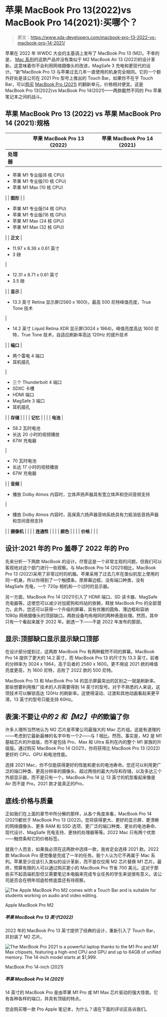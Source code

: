 # 苹果 MacBook Pro 13(2022)vs MacBook Pro 14(2021):买哪个？

> 原文：<https://www.xda-developers.com/macbook-pro-13-2022-vs-macbook-pro-14-2021/>

苹果在 2022 年 WWDC 大会的主基调上发布了 MacBook Pro 13 (M2)。不幸的是， [Mac 系列](https://www.xda-developers.com/best-macs/)的这款产品并没有类似于 M2 MacBook Air 13 (2022)的设计革新。这意味着你不会利用网络摄像头的改进，MagSafe 3 充电和更现代的设计。“新”MacBook Pro 13 与苹果过去几年一直使用的机身完全相同。它的一个额外好处是该公司在 2021 Pro 型号上推出的 Touch Bar。如果你不在乎 Touch Bar，可以[购买](https://www.xda-developers.com/best-places-buy-refurb-macbook-pro/) [MacBook Pro (2021)](https://www.xda-developers.com/macbook-pro-2021/) 的翻新单元，价格相对便宜。这是 MacBook Pro 13(2022)vs MacBook Pro 14(2021)——两款截然不同的 Pro 苹果笔记本之间的战斗。

## 苹果 MacBook Pro 13 (2022) vs 苹果 MacBook Pro 14 (2021):规格

|  | 苹果 MacBook Pro 13 (2022) | 苹果 MacBook Pro 14 (2021) |
| --- | --- | --- |
| **处理器** |  | 

*   苹果 M1 专业版(8 核 CPU)
*   苹果 M1 专业版(10 核 CPU)
*   苹果 M1 Max (10 核 CPU)

 |
| **图形** |  | 

*   苹果 M1 专业版(14 核 GPU)
*   苹果 M1 专业版(16 核 GPU)
*   苹果 M1 Max (24 核 GPU)
*   苹果 M1 Max (32 核 GPU)

 |
| **正文** | 

*   11.97 x 8.36 x 0.61 英寸
*   3 磅

 | 

*   12.31 x 8.71 x 0.61 英寸
*   3.5 磅

 |
| **显示** | 

*   13.3 英寸 Retina 显示屏(2560 x 1600)，最高 500 尼特峰值亮度，True Tone 技术

 | 

*   14.2 英寸 Liquid Retina XDR 显示屏(3024 x 1964)，峰值亮度高达 1600 尼特，True Tone 技术，自适应刷新率高达 120Hz 的提升技术

 |
| **端口** | 

*   两个雷电 4 端口
*   耳机插孔

 | 

*   三个 Thunderbolt 4 端口
*   SDXC 卡槽
*   HDMI 端口
*   MagSafe 3 端口
*   耳机插孔

 |
| **存储** |  |  |
| **记忆** |  |  |
| **电池** | 

*   58.2 瓦时电池
*   长达 20 小时的视频播放
*   67W 充电器

 | 

*   70 瓦时电池
*   长达 17 小时的视频播放
*   67W 充电器

 |
| **音频** | 

*   播放 Dolby Atmos 内容时，立体声扬声器具有宽立体声和空间音频支持

 | 

*   播放 Dolby Atmos 内容时，高保真六扬声器音响系统具有力抵消低音扬声器和空间音频支持

 |
| **摄像机** |  |  |
| **连通性** |  |  |
| **颜色** |  |  |
| **价格** |  |  |

## 设计:2021 年的 Pro 羞辱了 2022 年的 Pro

先来分析一下两款 MacBook 的设计。尽管这是一个非常主观的问题，但我们可以客观地对这个部门进行一些观察。与 MacBook Pro 14 (2021)相比，MacBook Pro 13 (2022)采用了非常过时的机箱。苹果采用了过去几年在类似机型上使用的同一机身。所以你得到了一个触摸条，厚屏幕边框，没有端口种类，没有 MagSafe 充电，一个 720p 相机和一个过时的显示器。

另一方面，MacBook Pro 14 (2021)引入了 HDMI 端口、SD 读卡器、MagSafe 充电器等。这使您可以减少对加密狗和坞站的依赖，释放 MacBook Pro 的全部潜力。此外，您还可以获得一个升级的屏幕，具有优雅的圆角、薄边框和容纳 1080p 网络摄像头的顶部缺口。两款设备均有相同的两种表面处理。然而，其中只有一个看起来属于 2022 年。剧透一下——不是 2022 年发布的那部。

## 显示:顶部缺口显示显示缺口顶部

在设计部分提到过，这两款 MacBook Pro 有两种截然不同的屏幕。MacBook Pro 14 提供了更大的 14.2 英寸，而 MacBook Pro 13 的尺寸为 13.3 英寸。前者的分辨率为 3024 x 1964，高于后者的 2560 x 1600。更不用说 2021 款的峰值亮度更高，为 1600 尼特，击败了 2022 款的 500 尼特。

MacBook Pro 13 和 MacBook Pro 14 的显示屏最突出的区别之一就是刷新率。那些想要利用推广技术的人将需要得到 14 英寸的型号。对于不熟悉的人来说，这项技术可以解锁高达 120Hz 的刷新率。这使得滚动、过渡和其他动画看起来更平滑。13 英寸的型号只能支持 60Hz。

## 表演:不要让*中的 *2* 和【M2】中的*欺骗了你

许多人理所当然地认为 M2 芯片是苹果公司最强大的 Mac 芯片组。这是有道理的——考虑到它最新最棒的名字中有一个*2*——与 *1* 相比。然而，事实是，M2 是 M1 基础芯片的升级版，而不是包括 Pro、Max 和 Ultra 系列在内的整个 M1 家族的升级版。通过购买 MacBook Pro 14 (2021)，你将获得比 MacBook Pro 13 (2022)更好的 CPU、GPU 和电池性能。

选择 2021 Mac，你不仅能获得更好的性能和更长的电池寿命。您还可以利用更广泛的端口种类、更高分辨率的摄像头、超过两倍的最大内存和存储，以及多达三个外部显示器，而不是只有一个。MacBook Pro 14 让 13 英寸的机型看起来像是 Air 而不是 Pro。2021 款才是真正的*Pro。*

## 底线:价格与质量

正如我们在上面的章节中所分解的那样，从各个角度来看，MacBook Pro 14 (2021)都优于 MacBook Pro 13 (2022)。您将获得更大、更好的显示屏、更清晰的网络摄像头、更多 RAM 和 SSD 选项、更广泛的端口种类、更长的电池寿命、现代设计、MagSafe 充电支持、更快的处理器等等。2022 Mac 只有两个优势——触控条和它的价格标签。

就我个人而言，如果我必须在这两款中选择一款，我肯定会选择 2021 款。2022 款 MacBook Pro 感觉像是完成了一半的任务。我个人认为它不再属于 Mac 系列。苹果至少应该引入类似的设计革新，而不是仅仅用 M2 芯片替换 M1 芯片。最终，预算有限的人可以通过购买更小的 MacBook Pro 节省 700 美元。这对于那些买不起高端机型但又需要笔记本电脑来完成专业任务的学生来说很有意义。该公司是否会在明年彻底检修底盘还有待观察。

 <picture>![The Apple MacBook Pro M2 comes with a Touch Bar and is suitable for students working on audio and video editing.](img/9e5995446e68dcc2f358d0a922f47084.png)</picture> 

Apple MacBook Pro M2

##### 苹果 MacBook Pro 13 英寸(2022)

2022 年的 MacBook Pro 13 英寸提供了经典的设计，重新引入了 Touch Bar，并封装了 M2 芯片。

 <picture>![The MacBook Pro 2021 is a powerful laptop thanks to the M1 Pro and M1 Max chipsets, featuring a high-end CPU and GPU and up to 64GB of unified memory. The 14-inch model starts at $1,999.](img/709b7dee653de31f687aa0f1cd557edc.png)</picture> 

MacBook Pro 14-inch (2021)

##### 苹果 MacBook Pro 14 (2021)

14 英寸的 MacBook Pro 是由苹果 M1 Pro 或 M1 Max 芯片驱动的强大怪兽。它有各种各样的端口，并具有顶级的特点。

您会购买哪一款 Pro Apple 笔记本，为什么？请在下面的评论区告诉我们。